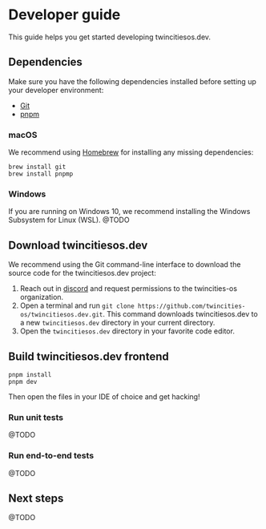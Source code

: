 # Developer guide

This guide helps you get started developing twincitiesos.dev.

## Dependencies

Make sure you have the following dependencies installed before setting up your developer environment:

- [Git](https://git-scm.com/)
- [pnpm](https://pnpm.io/)


### macOS

We recommend using [Homebrew](https://brew.sh/) for installing any missing dependencies:

```
brew install git
brew install pnpmp
```

### Windows

If you are running on Windows 10, we recommend installing the Windows Subsystem for Linux (WSL).
@TODO

## Download twincitiesos.dev

We recommend using the Git command-line interface to download the source code for the twincitiesos.dev project:

1. Reach out in [discord](https://discord.gg/awR9AWc6xx) and request permissions to the twincities-os organization.
2. Open a terminal and run `git clone https://github.com/twincities-os/twincitiesos.dev.git`. This command downloads twincitiesos.dev to a new `twincitiesos.dev` directory in your current directory.
1. Open the `twincitiesos.dev` directory in your favorite code editor.

## Build twincitiesos.dev frontend
```
pnpm install
pnpm dev
```

Then open the files in your IDE of choice and get hacking!

### Run unit tests
@TODO

### Run end-to-end tests
@TODO

## Next steps
@TODO

[//]: # (- Read our [style guides]&#40;/contribute/style-guides&#41;.)

[//]: # (- Learn how to [create a pull request]&#40;/contribute/create-pull-request.md&#41;.)

[//]: # (- Read about the [architecture]&#40;architecture&#41;.)
